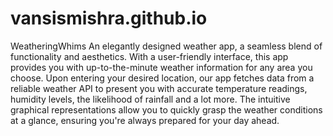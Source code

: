 # vansismishra.github.io

WeatheringWhims
An elegantly designed weather app, a seamless blend of functionality and aesthetics. With a user-friendly interface, this app provides you with up-to-the-minute weather information for any area you choose. 
Upon entering your desired location, our app fetches data from a reliable weather API to present you with accurate temperature readings, humidity levels, the likelihood of rainfall and a lot more. The intuitive graphical representations allow you to quickly grasp the weather conditions at a glance, ensuring you're always prepared for your day ahead.
